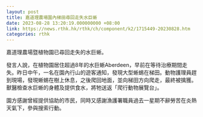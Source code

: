 ```yaml
---
layout: post
title: 嘉道理農場園內梯田尋回走失水巨蜥
date: 2023-08-28 13:20:19.000000000 +08:00
link: https://news.rthk.hk/rthk/ch/component/k2/1715449-20230828.htm
categories: rthk
---
```


嘉道理農場暨植物園已尋回走失的水巨蜥。

發言人說，在植物園居住超過8年的水巨蜥Aberdeen，早前在等待治療期間走失。昨日中午，一名在園內行山的遊客通知，發現大型蜥蜴在梯田。動物護理員趕到現場，發現蜥蜴在樹上休息，之後爬回地面，並向梯田方向爬走，最終被擒獲。獸醫檢查水巨蜥的身體及提供食水，將牠送返「爬行動物展覽台」。

園方感謝曾經提供協助的巿民，同時又感謝漁護署職員過去一星期不辭勞苦在炎熱天氣下，參與搜索行動。
